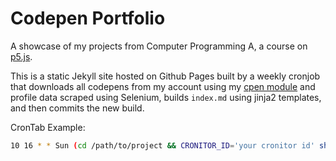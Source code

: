 # Codepen Portfolio

A showcase of my projects from Computer Programming A, a course on [p5.js](https://p5js.org).

This is a static Jekyll site hosted on Github Pages built by a weekly cronjob that downloads all codepens from my account using my [cpen module](https://github.com/kajchang/CodePen-Downloader) and profile data scraped using Selenium, builds `index.md` using jinja2 templates, and then commits the new build.

CronTab Example:

```bash
10 16 * * Sun (cd /path/to/project && CRONITOR_ID='your cronitor id' sh rebuild.sh)
```
